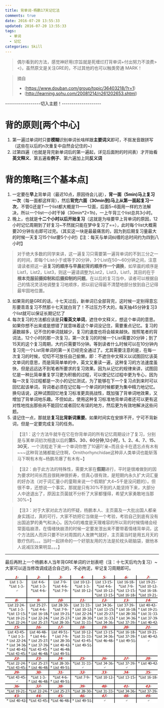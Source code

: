 ```yaml
---
title: 背单词-杨鹏17天记忆法
comments: true
date: 2016-07-20 13:55:33
updated: 2016-07-20 13:55:33
tags:
  - 单词
  - 记忆
categories: Skill
---
```


> 偶尔看到的方法，感觉神好用(宗旨就是死缠烂打背单词+付出努力不浪费><)，虽然原文是关注GRE的，不过其他的也可以触类旁通 MARK！
 <!-- more -->
> 摘自
> - (https://www.douban.com/group/topic/36403218/?r=1)
> - (http://learning.sohu.com/20081214/n261202653.shtml)

------------------切入主题！--------------------

# 背的原则[两个中心]
1. 第一遍过单词时只要**模糊**识别单词长啥样跟**主要词义**即可，不抠发音跟拼写（这些在以后的n次重复中自然会记住的~）
2. 过第四遍（也就是背完新单词后的第一遍起，详见后面附的时间表）才开始看**英文释义**、第五遍看**例子**、第六遍加上同**反义词**

# 背的策略[三个基本点]
1. 一定要在**早上**背单词（最迟10点，原因待会儿说），**背一面（5min)马上复习一次**（每一面都这样背），然后**背完六面（30min到)马上从第一面起复习一次**，不管G还是T一个list都大概是11——12面，后面5~6面用一样的方法解决，所以一个list一小时干掉（30min*2=1h)，一上午背三个list总共3小时。
2. 晚上，也就是**十二个小时以后开始复习**（这就是为啥要早上背单词的原因，12小时记忆周期到了好复习~不然就只能在梦中复习了==），此时每个list大概需要20分钟左右即可过完。（其实这一块是最最痛苦的，因为到后期复习量最大的时候一天复习15个list要5个小时)【注：每天与单词纠缠的总时间约为四到八小时】
> 对于绝大多数的同学来讲，这一遍复习只需要第一遍背单词的不到三分之一的时间，即每个List小于或等于20分钟，3个List在50～60分钟之间，注意请读者把这一遍**复习的顺序与早晨初背的顺序作一个调换**，如早晨的顺序是List1，List2，List3，则这一遍请调整为List2，List3，List1，其目的在于**根本克服前摄抑制和后摄抑制的问题**。在以后的复习当中，读者可以根据自己的情况灵活地调整复习地顺序，把以前记得最不清楚地部分放到自己记得最牢固地位置。
3. 如果背的是GRE的话，十七天过后，新单词已全部背完，这时候一定别得意忘形要乖乖复习不然那十七天就白背了！不过压力不大的，每天抽45分钟复习3个list就可以保证长期记忆了
4. 每次复习的方法都应该是**只看英文单词**，遮住中文释义，想这个单词的意思。如果你想不出来或是想错了就意味着这个单词没记住，需要重点记忆。复习的遍数越多，记不住的单词就越少，复习的速度也将会越来越快。按照笔者的背词法，12个小时的那一次复习，第一次复习的时候一个List需要20分钟；到了15天的这个复习周期，大约只需要15分钟。等到读者什么时候可以在10分钟内复习完一个List背单词的第一关已经完全通过了。尤其需要注意的是，在每一次复习的时候，切切不可放任自己偷懒，即：不遮住中文释义以试图回忆该英文单词的意思，而是简简单单的中，英文又重读一遍，这种复习的方法速度虽快，但是远远达不到笔者所要求的复习效果。因为从记忆的规律来讲，试图回忆是一种比简单重复学习更为积极的过程，可以使记忆过程中更为专心，因为每一次复习过程都是一次小的记忆测试，为了能够在下一个复习点到来时可以回忆起该单词，背词者必须在记忆每一个单词的时候都更为集中精力地记忆。换句话说，这种试图回忆地复习标准更具挑战性，既加强了背单词地效果，又增加了背单词地乐趣。不但如此，使用这种复习标准地背单词者还可以更有这对性地找出那些尚不能回忆或者回忆有误的地方，然后更为有效地解决这些问题。
5. 请记住一点，那就是**复习比背新词重要**。如果时间实在安排不开，宁可不背新词，但是一定要完成复习的任务。

>【注1：这个方法牛就牛在它在你背单词的所有记忆周期设计了复习，分别是与某单词初次相逢以后的**第5、30、60分钟,12小时，1、2、4、7、15、30天**，一个流程走下来一个单词你憋了10遍吖亲~而且全卡在遗忘点有木有~~~这种背法猪都能记住啊，Ornithorhynchidae这种非人类单词也能斩落马下啊有木有~杨鹏吊爆了有木有~】

>【注2：由于此方法的特殊性，需要大家在**假期**进行，平时是很难做到的因为要求时间长而且很耗神很折寿，但真心很有效，是短期内永久扩大词汇量的好办法（对于词汇量小的童鞋来说一个假期扩大4~5千是没问题的）。但很不幸，还想说一个事实，那就是只有30%不到的人能坚持下来，大部分人中途退出了，原因主页菌就不分析了大家都懂得，希望大家勇敢地当那30%~】

>【注3：对于大家对此方法的怀疑，杨鹏本人、主页菌及一大批出国人都亲身实践过，真的可行，大家不妨把它当做是一个考验，考验自己到底有没有出国追梦的勇气和决心。因为G的难度是天理难容的所以背的时候情绪会经常面临崩溃，在情绪快崩溃的时候一定要发泄出来不要带着情绪背单词，这个方法因人而异只要不针对周围的人发脾气就好，主页菌当时是用五月天的歌疗伤的。。。当时一起拼命的一个好朋友用的方法是抡枕头砸脑袋，据他本人说减压效果明显。。。】

---

最后再附上一个杨鹏本人当年背GRE单词的计划表吧（注：十七天后均为复习）~大家可以适当修改调成适合自己的，不必拘泥，牢记复习周期即可。

![](背单词-杨鹏17天记忆法/1.jpg)
